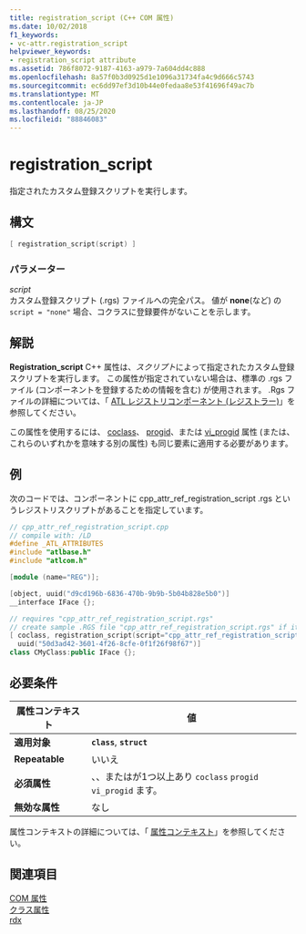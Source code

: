 ```yaml
---
title: registration_script (C++ COM 属性)
ms.date: 10/02/2018
f1_keywords:
- vc-attr.registration_script
helpviewer_keywords:
- registration_script attribute
ms.assetid: 786f8072-9187-4163-a979-7a604dd4c888
ms.openlocfilehash: 8a57f0b3d0925d1e1096a31734fa4c9d666c5743
ms.sourcegitcommit: ec6dd97ef3d10b44e0fedaa8e53f41696f49ac7b
ms.translationtype: MT
ms.contentlocale: ja-JP
ms.lasthandoff: 08/25/2020
ms.locfileid: "88846083"
---
```

# <a name="registration_script"></a>registration_script

指定されたカスタム登録スクリプトを実行します。

## <a name="syntax"></a>構文

```cpp
[ registration_script(script) ]
```

### <a name="parameters"></a>パラメーター

*script*<br/>
カスタム登録スクリプト (.rgs) ファイルへの完全パス。 値が **none**(など) の `script = "none"` 場合、コクラスに登録要件がないことを示します。

## <a name="remarks"></a>解説

**Registration_script** C++ 属性は、*スクリプト*によって指定されたカスタム登録スクリプトを実行します。 この属性が指定されていない場合は、標準の .rgs ファイル (コンポーネントを登録するための情報を含む) が使用されます。 .Rgs ファイルの詳細については、「 [ATL レジストリコンポーネント (レジストラー)](../../atl/atl-registry-component-registrar.md)」を参照してください。

この属性を使用するには、 [coclass](coclass.md)、 [progid](progid.md)、または [vi_progid](vi-progid.md) 属性 (または、これらのいずれかを意味する別の属性) も同じ要素に適用する必要があります。

## <a name="example"></a>例

次のコードでは、コンポーネントに cpp_attr_ref_registration_script .rgs というレジストリスクリプトがあることを指定しています。

```cpp
// cpp_attr_ref_registration_script.cpp
// compile with: /LD
#define _ATL_ATTRIBUTES
#include "atlbase.h"
#include "atlcom.h"

[module (name="REG")];

[object, uuid("d9cd196b-6836-470b-9b9b-5b04b828e5b0")]
__interface IFace {};

// requires "cpp_attr_ref_registration_script.rgs"
// create sample .RGS file "cpp_attr_ref_registration_script.rgs" if it does not exist
[ coclass, registration_script(script="cpp_attr_ref_registration_script.rgs"),
  uuid("50d3ad42-3601-4f26-8cfe-0f1f26f98f67")]
class CMyClass:public IFace {};
```

## <a name="requirements"></a>必要条件

| 属性コンテキスト | 値 |
|-|-|
|**適用対象**|**`class`**, **`struct`**|
|**Repeatable**|いいえ|
|**必須属性**|、、またはが1つ以上あり `coclass` `progid` `vi_progid` ます。|
|**無効な属性**|なし|

属性コンテキストの詳細については、「 [属性コンテキスト](cpp-attributes-com-net.md#contexts)」を参照してください。

## <a name="see-also"></a>関連項目

[COM 属性](com-attributes.md)<br/>
[クラス属性](class-attributes.md)<br/>
[rdx](rdx.md)
